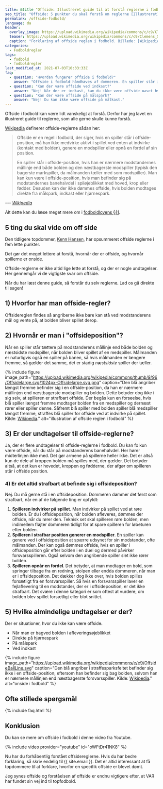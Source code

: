 ```yaml
---
title: &title "Offside: Illustreret guide til at forstå reglerne i fodbold!"
seo_title: "Offside: 5 punkter du skal forstå om reglerne [Illustreret]"
permalink: /offside-fodbold/
language: da
header:
  overlay_image: https://upload.wikimedia.org/wikipedia/commons/c/c9/Clemens_Sch%C3%BCttengruber%2C_Fu%C3%9Fballschiedsrichter_%2802%29.jpg
  teaser: https://upload.wikimedia.org/wikipedia/commons/c/c9/Clemens_Sch%C3%BCttengruber%2C_Fu%C3%9Fballschiedsrichter_%2802%29.jpg
  caption: "Forklaring af offside reglen i fodbold. Billede: [Wikipedia](https://commons.wikimedia.org/wiki/File:Clemens_Sch%C3%BCttengruber,_Fu%C3%9Fballschiedsrichter_(02).jpg)"
categories:
  - Fodboldregler
tags:
  - fodbold
  - fodboldregler
last_modified_at: 2021-07-03T10:33:33Z
faq:
  - question: "Hvordan fungerer offside i fodbold?"
    answer: "Offside i fodbold håndhæves af dommeren. En spiller står i offside-position, hvis han er nærmere modstandernes mållinje end både bolden og den næstbagerste modspiller (typisk den bagerste markspiller, da målmanden tæller med som modspiller). Der findes en del undtagelser, som forklares på denne side..."
  - question: "Kan der være offside ved indkast?"
    answer: "Nej! Når der er indkast, kan du ikke være offside uaset hvor på banen du står."
  - question: "Kan der være offside på målspark?"
    answer: "Nej! Du kan ikke være offside på målkast."
---
```


Offside i fodbold kan være lidt vanskeligt at forstå. Derfor har jeg lavet en illustreret guide til reglerne, som alle gerne skulle kunne forstå.

[Wikipedia](https://da.wikipedia.org/wiki/Offside) definerer offside-reglerne sådan her:

> Offside er en regel i fodbold, der siger, hvis en spiller står i offside-position, må han ikke medvirke aktivt i spillet ved enten at indvirke (kontakt med bolden), genere en modspiller eller opnå en fordel af sin position.
>
> En spiller står i offside-position, hvis han er nærmere modstandernes mållinje end både bolden og den næstbagerste modspiller (typisk den bagerste markspiller, da målmanden tæller med som modspiller). Man kan kun være i offside-position, hvis man befinder sig på modstandernes banehalvdel i spiløjeblikket med hoved, krop eller fødder. Desuden kan der ikke dømmes offside, hvis bolden modtages direkte fra målspark, indkast eller hjørnespark. 

--- <cite>[Wikipedia](https://da.wikipedia.org/wiki/Offside)</cite>

Alt dette kan du læse meget mere om i [fodboldlovens §11](https://www.dbu.dk/turneringer-og-resultater/love-og-regler/fodboldloven/11-offside/).

## 5 ting du skal vide om off side

Den tidligere topdommer, [Kenn Hansen](https://sport.tv2.dk/fodbold/2018-06-08-illustreret-guide-til-offside-reglerne-fem-ting-du-skal-forstaa-ifoelge-kenn), har opsummeret offside reglerne i fem lette punkter.

Det gør det meget lettere at forstå, hvornår der er offside, og hvornår spillerne er onside.

Offside-reglerne er ikke altid lige lette at forstå, og der er nogle undtagelser. Her gennemgår vi de vigtigste svar om offside.

Når du har læst denne guide, så forstår du selv reglerne. Lad os gå direkte til sagen!

## 1) Hvorfor har man offside-regler?

Offsidereglen findes så angriberne ikke bare kan stå ved modstanderens mål og vente på, at bolden bliver spillet derop.

## 2) Hvornår er man i "offsideposition"?

Når en spiller står tættere på modstanderens mållinje end både bolden og næstsidste modspiller, når bolden bliver spillet af en medspiller. Målmanden er naturligvis også en spiller på banen, så hvis målmanden er længere fremme, så gælder det samme, det er stadig _næstsidste_ spiller der tæller.

{% include figure image_path="https://upload.wikimedia.org/wikipedia/commons/thumb/9/96/Offsidelarge.svg/1024px-Offsidelarge.svg.png" caption="Den blå angriber længst fremme befinder sig i en offside-position, da han er nærmere mållinjen end næstbagerste modspiller og bolden. Dette betyder dog ikke i sig selv, at spilleren er strafbart offside. Der begås kun en forseelse, hvis blå spiller længst fremme modtager bolden fra en medspiller og dernæst rører eller spiller denne. Såfremt blå spiller med bolden spiller blå medspiller længst fremme, straffes blå spiller for offside ved at indvirke på spillet. Kilde: [Wikipedia](https://da.wikipedia.org/wiki/Offside)." alt="illustration af offside reglen i fodbold" %}

## 3) Er der undtagelser til offside-reglerne?

Ja, der er flere undtagelser til offside-reglerne i fodbold. Du kan fx kun være offside, når du står på modstanderens banehalvdel. Her hører midterlinjen ikke med. Det gør armene på spillerne heller ikke. Det er altså kun de dele af kroppen bolden må spilles med, der gælder. Det betyder altså, at det kun er hovedet, kroppen og fødderne, der afgør om spilleren står i offside position.

### 4) Er det altid strafbart at befinde sig i offsideposition?

Nej. Du må gerne stå i en offsideposition. Dommeren dømmer det først som strafbart, når en af de følgende ting er opfyldt:

1. **Spilleren indvirker på spillet**. Man indvirker på spillet ved at røre bolden. Er du i offsideposition, når bolden afleveres, dømmes der offside, når du rører den. Teknisk set skal spilleren røre bolden, men indimellem fløjter dommeren tidligt for at spare spilleren for løbeturen efter bolden.
2. **Spilleren i strafbar position generer en modspiller**. En spiller kan genere ved i offsideposition at spærre udsynet for sin modstander, ofte målmanden. Der kan også dømmes offside, hvis en spiller i offsideposition går efter bolden i en duel og dermed påvirker forsvarsspilleren. Også selvom den angribende spiller slet ikke rører bolden.
3. **Spilleren opnår en fordel**. Det betyder, at man modtager en bold, som springer tilbage fra en redning, stolpen eller endda dommeren, når man er i offsideposition. Det dækker dog ikke over, hvis bolden spilles forsætligt fra en forsvarsspiller. Så hvis en forsvarsspiller laver en fejlaflevering til en modstander, der er i offsideposition, er det ikke strafbart. Det svære i denne kategori er som oftest at vurdere, om bolden blev spillet forsætligt eller blot snittet.

## 5) Hvilke almindelige undtagelser er der?

Der er situationer, hvor du ikke kan være offside.

- Når man er bagved bolden i afleveringsøjeblikket
- Direkte på hjørnespark
- På målspark 
- Ved indkast

{% include figure image_path="https://upload.wikimedia.org/wikipedia/commons/e/e9/OffsideBallLine.svg" caption="Den blå angriber i straffesparksfeltet befinder sig ikke i en offside-position, eftersom han befinder sig bag bolden, selvom han er nærmere mållinjen end næstbagerste forsvarsspiller. Kilde: [Wikipedia](https://da.wikipedia.org/wiki/Offside)." alt="onside i fodbold" %}

## Ofte stillede spørgsmål

{% include faq.html %}

## Konklusion

Du kan se mere om offside i fodbold i denne video fra Youtube.

{% include video provider="youtube" id="oWFtDr41NK8" %}

Nu har du forhåbentlig forstået offsidereglerne. Hvis du har bedre forklaring, så skriv endelig til {{ site.email }}. Det er altid interessant at få topdommere til at forklare, hvorfor en specifik offside er blevet dømt.

Jeg synes offside og forståelsen af offside er endnu vigtigere efter, at VAR har fundet sin vej ind til topfodbold.
